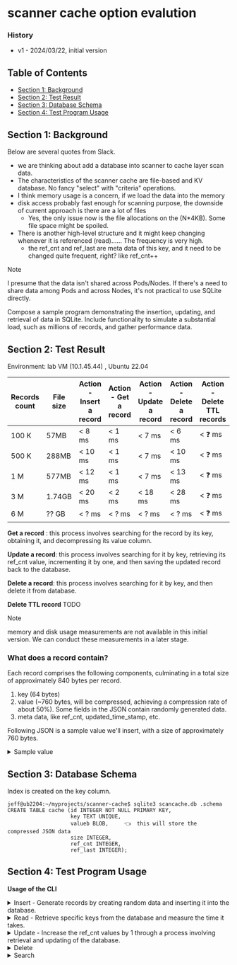 # scanner cache option evalution

### History

- v1 - 2024/03/22, initial version

## Table of Contents

- [Section 1: Background](#section-1-background)
- [Section 2: Test Result](#section-2-test-result)
- [Section 3: Database Schema](#section-3-database-schema)
- [Section 4: Test Program Usage](#section-4-test-program-usage)

## Section 1: Background

Below are several quotes from Slack.

- we are thinking about add a database into scanner to cache layer scan data.
- The characteristics of the scanner cache are file-based and KV database. No fancy "select" with "criteria" operations.
- I think memory usage is a concern, if we load the data into the memory
- disk access probably fast enough for scanning purpose, the downside of current approach is there are a lot of files
  - Yes, the only issue now is the file allocations on the (N\*4KB). Some file space might be spoiled.
- There is another high-level structure and it might keep changing whenever it is referenced (read)...... The frequency is very high.
  - the ref_cnt and ref_last are meta data of this key, and it need to be changed quite frequent, right? like ref_cnt++

> [!NOTE]
> I presume that the data isn't shared across Pods/Nodes. If there's a need to share data among Pods and across Nodes, it's not practical to use SQLite directly.

Compose a sample program demonstrating the insertion, updating, and retrieval of data in SQLite. Include functionality to simulate a substantial load, such as millions of records, and gather performance data.

## Section 2: Test Result

Environment: lab VM (10.1.45.44) , Ubuntu 22.04

| Records count | File size | Action - Insert a record | Action - Get a record | Action - Update a record | Action - Delete a record | Action - Delete TTL records |
| ------------- | --------- | ------------------------ | --------------------- | ------------------------ | ------------------------ | --------------------------- |
| 100 K         | 57MB      | < 8 ms                   | < 1 ms                | < 7 ms                   | < 6 ms                   | < ❓ ms                     |
| 500 K         | 288MB     | < 10 ms                  | < 1 ms                | < 7 ms                   | < 10 ms                  | < ❓ ms                     |
| 1 M           | 577MB     | < 12 ms                  | < 1 ms                | < 7 ms                   | < 13 ms                  | < ❓ ms                     |
| 3 M           | 1.74GB    | < 20 ms                  | < 2 ms                | < 18 ms                  | < 28 ms                  | < ❓ ms                     |
| 6 M           | ?? GB     | < ? ms                   | < ? ms                | < ? ms                   | < ? ms                   | < ❓ ms                     |

**Get a record** : this process involves searching for the record by its key, obtaining it, and decompressing its value column.

**Update a record**: this process involves searching for it by key, retrieving its ref_cnt value, incrementing it by one, and then saving the updated record back to the database.

**Delete a record**: this process involves searching for it by key, and then delete it from database.

**Delete TTL record** TODO

> [!NOTE]
> memory and disk usage measurements are not available in this initial version. We can conduct these measurements in a later stage.

### What does a record contain?

Each record comprises the following components, culminating in a total size of approximately 840 bytes per record.

1. key (64 bytes)
2. value (~760 bytes, will be compressed, achieving a compression rate of about 50%). Some fields in the JSON contain randomly generated data.
3. meta data, like ref_cnt, updated_time_stamp, etc.

Following JSON is a sample value we'll insert, with a size of approximately 760 bytes.

<details><summary>Sample value</summary>

```
{
  "secrets": [
    {
      "Type": "regular",
      "Text": "goodPasswd : \"A)8hKd]xrcA33^6_...",
      "File": "/Credential.yaml",
      "RuleDesc": "Credential",
      "Suggestion": "Please cloak your password and secret key"
    },
    {
      "Type": "regular",
      "Text": "password : \"A)8hKd]xrcA33^6__B...",
      "File": "/Credential1.yaml",
      "RuleDesc": "Credential",
      "Suggestion": "Please cloak your password and secret key"
    }
  ],
  "set_ids": [
    {
      "Type": "setgid",
      "File": "/var/log/apache2",
      "Evidence": "dgrwxr-xr-x"
    },
    {
      "Type": "setgid",
      "File": "/var/www/localhost/htdocs",
      "Evidence": "dgrwxr-xr-x"
    },
    {
      "Type": "setuid",
      "File": "/usr/sbin/suexec",
      "Evidence": "urwxr-xr-x"
    }
  ]
}
```

</details>

## Section 3: Database Schema

Index is created on the key column.

```
jeff@ub2204:~/myprojects/scanner-cache$ sqlite3 scancache.db .schema
CREATE TABLE cache (id INTEGER NOT NULL PRIMARY KEY,
                    key TEXT UNIQUE,
                    valueb BLOB,     👈  this will store the compressed JSON data
                    size INTEGER,
                    ref_cnt INTEGER,
                    ref_last INTEGER);
```

## Section 4: Test Program Usage

**Usage of the CLI**

<details><summary>Insert - Generate records by creating random data and inserting it into the database.</summary>

```
jeff@ub2204:~/myprojects/scanner-cache$ ./scancache -action create -count 10000
Create 10000 records
0/10000.., took 6.90177ms
1000/10000.., took 5.558501ms
2000/10000.., took 6.296078ms
3000/10000.., took 6.202281ms
4000/10000.., took 5.435751ms
5000/10000.., took 5.618432ms
6000/10000.., took 6.152327ms
7000/10000.., took 5.837ms
8000/10000.., took 5.647423ms
9000/10000.., took 6.731134ms
Done. Create 10000 records
```

</details>

<details><summary>Read - Retrieve specific keys from the database and measure the time it takes.</summary>

```
jeff@ub2204:~/myprojects/scanner-cache$ ./scancache -action read -count 10
Random read action 10 times
Pickup 10 keys randomly...
[0] fetch key=d06b229fb0888da603652a9444161cf33edacb79e0c4b958c30510d3a08d9598, RefCount=1, value_length (bytes)=770, time=221.114µs
[1] fetch key=f94efbc06d140c293887944e22e27c049935550d4954a0655f26e57d09449e1f, RefCount=1, value_length (bytes)=760, time=90.965µs
[2] fetch key=2c04584700cdbe930d5d5a3c0240dbf9e663d1738f5f4dad48f9aa544e7b0b43, RefCount=1, value_length (bytes)=775, time=89.368µs
[3] fetch key=ae4aca69ed891c28065c24fc36d2c4bca93dc9774e198fb109c0b6d0764dc75b, RefCount=1, value_length (bytes)=765, time=536.731µs
[4] fetch key=372ef36be2356a8d384f7e2c3a73e5481993b4e5f3a967488a67c0509e582d36, RefCount=1, value_length (bytes)=760, time=106.7µs
[5] fetch key=5daadcbc2030d6a0c3bc1fdfd37992310f794fdb64752b88c6aca0d2f1bdd5b9, RefCount=1, value_length (bytes)=765, time=68.121µs
[6] fetch key=4e59aef1f1ef1ffb3426c3a34b53195a95eff0ea5e2063eff9c72ef146f871b5, RefCount=1, value_length (bytes)=765, time=72.997µs
[7] fetch key=a6b1c96954326030a524a96eca80616331a5deb487b4270847fd423b3ec2e9fd, RefCount=1, value_length (bytes)=760, time=100.877µs
[8] fetch key=f57bd2e64322c9c5358f9fdeb6cfb69b1534b2edb9e1bb3ffdcc37cd60a7fcd0, RefCount=1, value_length (bytes)=765, time=67.51µs
[9] fetch key=daa34da06ad47d6b6b2e9e687612a255ec5aa5b946f64ff7c3d963cdcb0074a0, RefCount=1, value_length (bytes)=765, time=91.551µs
```

</details>

<details><summary>Update - Increase the ref_cnt values by 1 through a process involving retrieval and updating of the database.</summary>

```
jeff@ub2204:~/myprojects/scanner-cache$ ./scancache -action update  -count 1000
Random update action 1000 times
Pickup 1000 keys randomly...
[0] fetch key=0cb2c138764f9e58dea5ed77c0b7d8d82c5e55cff1cdab656e5f42a7bbc06624, RefCount=1
[100] fetch key=118cda255800cbea9979479f32a7d043445450f4986f8160a84134d617813aac, RefCount=1
[200] fetch key=1d834e9b5ad66fc64440951938b746f2f441fa12ac51d05a84f401fba1ff811e, RefCount=1
[300] fetch key=832b84e53a938218689113c61b11ef321daf92ce3086846e0ded110a83f6b094, RefCount=1
[400] fetch key=b94ce01da797e6dc6e3f946e7205e20fcbdb7510883ca29d0a24d116b9c4b7d0, RefCount=1
[500] fetch key=03a762f0609ed155fb9a74473e4910b52a2eb6dfb770cbd5ef9ba4f55c0a2dd8, RefCount=1
[600] fetch key=b8a2910ebdbf8a243bc16d81f813ee87054f86891e374718821cf296d32184f0, RefCount=1
[700] fetch key=32e240ed2277261bd0a6fd2eccdfaa355de0fec3038c5dcabd31cea2c3227773, RefCount=1
[800] fetch key=92712a6b0c699e8a0b6e832e7dbc419832e4729f843aeef37e19604295391df0, RefCount=1
[900] fetch key=e221901c93108f945c509f983524d4f9b50d66e35f7b6bd507078f48b7639bfe, RefCount=1
==================================
[0] fetch key=0cb2c138764f9e58dea5ed77c0b7d8d82c5e55cff1cdab656e5f42a7bbc06624, RefCount=2
[100] fetch key=118cda255800cbea9979479f32a7d043445450f4986f8160a84134d617813aac, RefCount=2
[200] fetch key=1d834e9b5ad66fc64440951938b746f2f441fa12ac51d05a84f401fba1ff811e, RefCount=2
[300] fetch key=832b84e53a938218689113c61b11ef321daf92ce3086846e0ded110a83f6b094, RefCount=2
[400] fetch key=b94ce01da797e6dc6e3f946e7205e20fcbdb7510883ca29d0a24d116b9c4b7d0, RefCount=2
[500] fetch key=03a762f0609ed155fb9a74473e4910b52a2eb6dfb770cbd5ef9ba4f55c0a2dd8, RefCount=2
[600] fetch key=b8a2910ebdbf8a243bc16d81f813ee87054f86891e374718821cf296d32184f0, RefCount=2
[700] fetch key=32e240ed2277261bd0a6fd2eccdfaa355de0fec3038c5dcabd31cea2c3227773, RefCount=2
[800] fetch key=92712a6b0c699e8a0b6e832e7dbc419832e4729f843aeef37e19604295391df0, RefCount=2
[900] fetch key=e221901c93108f945c509f983524d4f9b50d66e35f7b6bd507078f48b7639bfe, RefCount=2

>> Done. update ref_cnt average time: 4.590108ms (total_time=4.590108355s, count=1000)
```

</details>

<details><summary>Delete</summary>

```
neuvector@ubuntu2204-E:~/myprojects/scanner-cache$ ./scancache -action delete -count 1000
Random delete action 1000 times
Pickup 1000 keys randomly...
        [0] delete key=5b826a8316aadb6f2771fa2e5f2ffd3914754d8746ef18de0669f9c34c5c8739
        [100] delete key=c0e4c0fcaf0e7cca067d85afe60edc9a94b2b0555011596010dfedd9f458e7bf
        [200] delete key=497bc7a04723da9b532eca98045812245d9e56a032ee61d7552c76ed08a93a1f
        [300] delete key=c3a1681c3371f42a549778574f2edf5c28441d8e9b074dbaed5aa42eaa598acb
        [400] delete key=645d607630008f9f909e72704a59bb9134b4f7142cc4478c06d1e2a2cc6a7caf
        [500] delete key=c7378214a29688204d8a2388339bc7549bf2397c4b8829adb65db7304cad0873
        [600] delete key=b3137805da14bb20bea95c96c73bb42c36eb9ccaf160c6e65f5ea8fef2e85aee
        [700] delete key=cbdc6c1d45b7810a44972ee20448a61149f036c7e2b1a50853e0a8f57a4f54e2
        [800] delete key=41e6bad6ed1ef82ed3253a7c4d5a32d719c1b086e5eb5c36f69dd7cc49c9ae6c
        [900] delete key=6c2be5277f5837eb7a4106541cf96508fb2489c1edc9c7bb43c148eab459a156
👉 >> Done. delete record average time: 10.038323ms (total_time=10.038323449s, count=1000)
```

</details>

<details><summary>Search</summary>

```
Use sqlite cli to get some keys

jeff@ub2204:~/myprojects/scanner-cache$ sqlite3 scancache.db 'select key from cache limit 10'
000a9082db27daf54d52ea0969296174813b7584542ee3d7a256df977a6445dc
000c1700b47a8fe6ed9cb617419a65141fb0d6f3da8aee084d5739ddbfeb69a7
000dacd2e16ca4894dc1c8726518edae86cda1750d587f3e8ffc5691609099d4
00163599a05d2840b1b14853b442cd768406b01744adfe241152d3dab2fbaa58
00196b7cd9afd0aad1162624e7abb4a174aa9599fc6b504155bc5f59c546e86a
001cf673e2d1df49f03f2317186b1e138262d652d03ce7f2e226f683721fe86c
0026eef688b0780238feafa3fb2a2871cca4cd4e5111667c73f23a42e5b7e68c
002b9311b8eeab02ce0feb1a5b4e00015487155009a7a87dd02035cb2d699a5d
002e9a8fe3714ba07d1b4b983195f60a1a67828ddcbdaf1f44da723670d5f9ca
0030d1c8372ee0d818f34db9b19660c095dcc71a6aeeab5be3178e64179b0b92

jeff@ub2204:~/myprojects/scanner-cache$ ./scancache -action search -key 000a9082db27daf54d52ea0969296174813b7584542ee3d7a256df977a6445dc
Search by key '000a9082db27daf54d52ea0969296174813b7584542ee3d7a256df977a6445dc'
✔️ fetch key=000a9082db27daf54d52ea0969296174813b7584542ee3d7a256df977a6445dc, RefCount=1, value_length (bytes)=760, time=403.087µs

```

</details>
